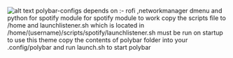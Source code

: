 ![alt text](https://imgur.com/ZCmRkQI)
 polybar-configs
 depends on :- rofi ,networkmanager dmenu and python for spotify module
 for spotify module to work copy the scripts file to /home
 and launchlistener.sh which is located in /home/(username)/scripts/spotify/launchlistener.sh must be run on startup
 to use this theme copy the contents of polybar folder into your .config/polybar and run launch.sh to start polybar
